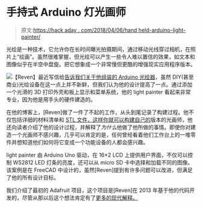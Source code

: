 # 手持式 Arduino 灯光画师

> 原文:[https://hack aday . com/2018/04/06/hand held-arduino-light-painter/](https://hackaday.com/2018/04/06/handheld-arduino-light-painter/)

光绘是一种技术，它允许你在长时间曝光拍摄期间，通过移动光线穿过相机，在照片上“绘画”。虽然很难掌握，但光绘可以产生一些令人难以置信的效果，如文本和图像似乎在半空中盘旋。把它想象成一个非常慢但更酷的增强现实应用程序版本。

[![](../Images/b37d8d86b7a9ea4b506c9c5f25e85ecb.png)](https://hackaday.com/wp-content/uploads/2018/04/lightpainter_detail1.jpg)【Reven】最近写信给[告诉我们关于他组装的 Arduino 光绘器](https://en.reven.org/2018/04/04/light-painter/)，虽然 DIY(甚至商业)光绘设备在这一点上并不新鲜，但我们认为他的设计提高了一点。通过添加一个光滑的 3D 打印外壳和板上显示和菜单系统，他的 light painter 看起来非常专业，因为他是用手头的硬件建造的。

在他的博客上，[Reven]做了一件了不起的工作，从头到尾记录了构建过程。他不仅包括详细的材料清单和 [STL 文件，这样你就可以构建自己的](https://www.thingiverse.com/thing:2849881)版本的光画师，他还向读者介绍了他的设计过程，并解释了*为什么*他做了他所做的事情。即使你对建造一个光画师不感兴趣，几乎可以肯定的是，任何曾经看着他们工作台上的一堆零件并想知道他们如何将它变成一个功能设备的人都会感兴趣。

light painter 由 Arduino Uno 驱动，在 16×2 LCD 上提供用户界面，不仅可以控制 WS2812 LED 灯条的亮度，还可以从 micro SD 卡中选择和加载不同的图像。该案例是在 FreeCAD 中设计的，虽然[Reven]提到有许多问题可以改进，但满足了他的所有设计目标。

我们介绍了最初的 Adafruit 项目，这个项目是[Reven]在 2013 年基于他的代码开发的，尽管从那以后这个想法肯定有了[更多的现代解释。](https://hackaday.com/2015/06/26/color-light-painting-with-a-3d-printer/)